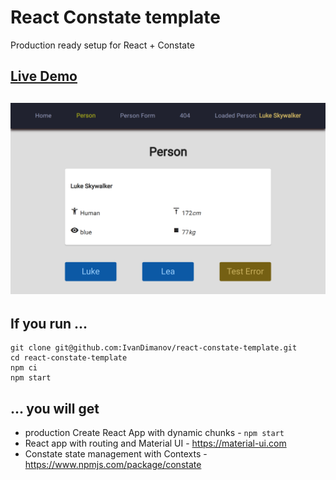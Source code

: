 # React Constate template
Production ready setup for React + Constate

## [Live Demo](https://react-constate-template.ivandimanov.now.sh/)
## [![App](https://raw.githubusercontent.com/IvanDimanov/react-constate-template/master/image.png)](https://react-constate-template.ivandimanov.now.sh/)


## If you run ...
```
git clone git@github.com:IvanDimanov/react-constate-template.git
cd react-constate-template
npm ci
npm start
```


## ... you will get
- production Create React App with dynamic chunks - `npm start`
- React app with routing and Material UI - https://material-ui.com
- Constate state management with Contexts - https://www.npmjs.com/package/constate
